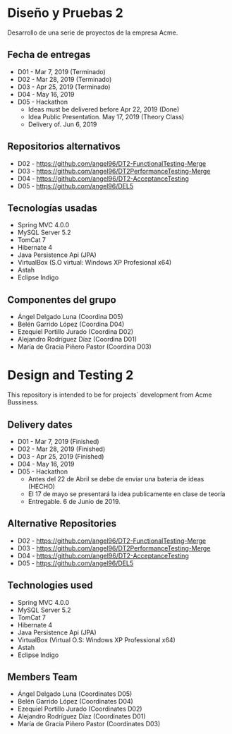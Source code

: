 # Diseño y Pruebas 2

  Desarrollo de una serie de proyectos de la empresa Acme.
  
  ## Fecha de entregas
  
  * D01 - Mar 7, 2019 (Terminado)
  * D02 - Mar 28, 2019 (Terminado)
  * D03 - Apr 25, 2019 (Terminado)
  * D04 - May 16, 2019
  * D05 - Hackathon
    * Ideas must be delivered before Apr 22, 2019 (Done)
    * Idea Public Presentation. May 17, 2019 (Theory Class)
    * Delivery of. Jun 6, 2019
	
  ## Repositorios alternativos
  
  * D02 - https://github.com/angel96/DT2-FunctionalTesting-Merge
  * D03 - https://github.com/angel96/DT2PerformanceTesting-Merge
  * D04 - https://github.com/angel96/DT2-AcceptanceTesting
  * D05 - https://github.com/angel96/DEL5
  
  ## Tecnologías usadas
  
  * Spring MVC 4.0.0
  * MySQL Server 5.2
  * TomCat 7
  * Hibernate 4
  * Java Persistence Api (JPA)
  * VirtualBox (S.O virtual: Windows XP Profesional x64)
  * Astah
  * Eclipse Indigo
  
  ## Componentes del grupo
  
  * Ángel Delgado Luna (Coordina D05)
  * Belén Garrido López (Coordina D04)
  * Ezequiel Portillo Jurado (Coordina D02)
  * Alejandro Rodríguez Díaz (Coordina D01)
  * María de Gracia Piñero Pastor (Coordina D03)

# Design and Testing 2

  This repository is intended to be for projects´ development from Acme Bussiness.
  
  ## Delivery dates
  
  * D01 - Mar 7, 2019 (Finished)
  * D02 - Mar 28, 2019 (Finished)
  * D03 - Apr 25, 2019 (Finished)
  * D04 - May 16, 2019
  * D05 - Hackathon
    * Antes del 22 de Abril se debe de enviar una bateria de ideas (HECHO)
    * El 17 de mayo se presentará la idea publicamente en clase de teoría
    * Entregable. 6 de Junio de 2019.
	
  ## Alternative Repositories
  
  * D02 - https://github.com/angel96/DT2-FunctionalTesting-Merge
  * D03 - https://github.com/angel96/DT2PerformanceTesting-Merge
  * D04 - https://github.com/angel96/DT2-AcceptanceTesting
  * D05 - https://github.com/angel96/DEL5
  
  ## Technologies used
  
  * Spring MVC 4.0.0
  * MySQL Server 5.2
  * TomCat 7
  * Hibernate 4
  * Java Persistence Api (JPA)
  * VirtualBox (Virtual O.S: Windows XP Professional x64)
  * Astah
  * Eclipse Indigo
  
  ## Members Team
  
  * Ángel Delgado Luna (Coordinates D05)
  * Belén Garrido López (Coordinates D04)
  * Ezequiel Portillo Jurado (Coordinates D02)
  * Alejandro Rodríguez Díaz (Coordinates D01)
  * María de Gracia Piñero Pastor (Coordinates D03)
